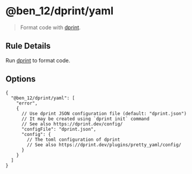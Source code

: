 # @ben_12/dprint/yaml

> Format code with [dprint].

## Rule Details

Run [dprint] to format code.

## Options

```jsonc
{
  "@ben_12/dprint/yaml": [
    "error",
    {
      // Use dprint JSON configuration file (default: "dprint.json")
      // It may be created using `dprint init` command
      // See also https://dprint.dev/config/
      "configFile": "dprint.json",
      "config": {
        // The toml configuration of dprint
        // See also https://dprint.dev/plugins/pretty_yaml/config/
      }
    }
  ]
}
```

[dprint]: https://github.com/dprint/dprint
